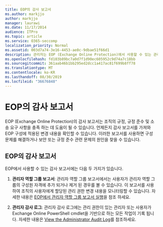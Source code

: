 ```yaml
---
title: EOP의 감사 보고서
ms.author: markjjo
author: markjjo
manager: laurawi
ms.date: 11/17/2014
audience: ITPro
ms.topic: article
ms.service: O365-seccomp
localization_priority: Normal
ms.assetid: 003d7a74-3e16-4453-ae0c-9dbae51f66d1
description: 관리자는 EOP (Exchange Online Protection)에서 사용할 수 있는 관리 감사 보고서에 대해 알아볼 수 있습니다.
ms.openlocfilehash: fd103b89bc7a0d7f1d90ec605952c9d74a7c18bb
ms.sourcegitcommit: 361aab46b1bb295ed2dcc1a417ac81f699b8ff78
ms.translationtype: MT
ms.contentlocale: ko-KR
ms.lasthandoff: 08/30/2019
ms.locfileid: "36676848"
---
```

# <a name="auditing-reports-in-eop"></a>EOP의 감사 보고서

EOP (Exchange Online Protection)의 감사 보고서는 조직의 규정, 규정 준수 및 소송 요구 사항을 충족 하는 데 도움이 될 수 있습니다. 언제든지 감사 보고서를 가져와 EOP 구성에 적용된 변경 내용을 확인할 수 있습니다. 이러한 보고서를 사용하면 구성 문제를 해결하거나 보안 또는 규정 준수 관련 문제의 원인을 찾을 수 있습니다.
  
## <a name="auditing-reports-in-eop"></a>EOP의 감사 보고서

EOP에서 사용할 수 있는 감사 보고서에는 다음 두 가지가 있습니다.
  
1. **관리자 역할 그룹 보고서**: 관리자 역할 그룹 보고서에서는 사용자가 관리자 역할 그룹의 구성원 자격에 추가 되거나 제거 된 경우를 볼 수 있습니다. 이 보고서를 사용하여 조직의 사용자에게 할당된 관리 권한 변경 내용을 모니터링할 수 있습니다. 자세한 내용은 [EOP에서 관리자 역할 그룹 보고서 실행](run-an-administrator-role-group-report-in-eop-eop.md)을 참조 하세요.

2. **관리자 감사 로그**: 관리자 감사 로그에는 관리 권한이 있는 관리자 또는 사용자가 Exchange Online PowerShell cmdlet을 기반으로 하는 모든 작업이 기록 됩니다. 자세한 내용은 [View the Administrator Audit Log](https://docs.microsoft.com/exchange/security-and-compliance/exchange-auditing-reports/view-administrator-audit-log)를 참조하세요.
